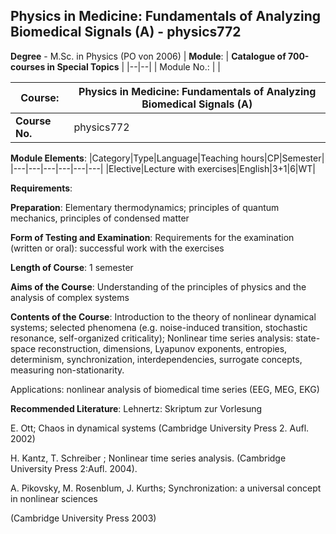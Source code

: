 ## Physics in Medicine: Fundamentals of Analyzing Biomedical Signals (A) - physics772

**Degree** - M.Sc. in Physics (PO von 2006)
| **Module**: | **Catalogue of 700-courses in Special Topics** |
|--|--|
| Module No.: |  |

| **Course**: | Physics in Medicine: Fundamentals of Analyzing Biomedical Signals (A) |
|------|------|
| **Course No.** | physics772 |

**Module Elements**:
|Category|Type|Language|Teaching hours|CP|Semester|
|---|---|---|---|---|---|
|Elective|Lecture with exercises|English|3+1|6|WT|

**Requirements**:


**Preparation**:
Elementary thermodynamics; principles of quantum mechanics, principles of condensed matter

**Form of Testing and Examination**:
Requirements for the examination (written or oral): successful work with the exercises

**Length of Course**:
1 semester

**Aims of the Course**:
Understanding of the principles of physics and the analysis of complex systems

**Contents of the Course**:
Introduction to the theory of nonlinear dynamical systems; selected phenomena (e.g. noise-induced transition, stochastic resonance, self-organized criticality); Nonlinear time series analysis: state-space reconstruction, dimensions, Lyapunov exponents, entropies, determinism, synchronization, interdependencies, surrogate concepts, measuring non-stationarity.

Applications: nonlinear analysis of biomedical time series (EEG, MEG, EKG)

**Recommended Literature**:
Lehnertz: Skriptum zur Vorlesung

E. Ott; Chaos in dynamical systems (Cambridge University Press 2. Aufl. 2002)

H. Kantz, T. Schreiber ; Nonlinear time series analysis. (Cambridge University Press 2:Aufl. 2004).

A. Pikovsky, M. Rosenblum, J. Kurths; Synchronization: a universal concept in nonlinear sciences

(Cambridge University Press 2003)


